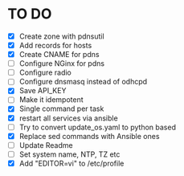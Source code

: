 # TO DO

- [x] Create zone with pdnsutil
- [x] Add records for hosts
- [x] Create CNAME for pdns
- [ ] Configure NGinx for pdns
- [ ] Configure radio
- [ ] Configure dnsmasq instead of odhcpd
- [x] Save API_KEY
- [ ] Make it idempotent
- [x] Single command per task
- [x] restart all services via ansible
- [ ] Try to convert update_os.yaml to python based
- [x] Replace sed commands with Ansible ones
- [ ] Update Readme
- [ ] Set system name, NTP, TZ etc
- [x] Add "EDITOR=vi" to /etc/profile
